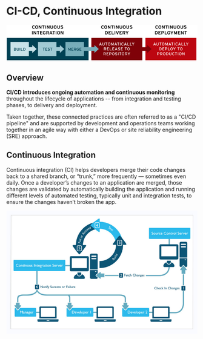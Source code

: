 # CI-CD, Continuous Integration #

![CI-CD-Workflow](./assets/ci-cd-flow-desktop.png)

## Overview ##

**CI/CD introduces ongoing automation and continuous monitoring** throughout the lifecycle of applications -- from
integration and testing phases, to delivery and deployment. 

Taken together, these connected practices are often referred to as a "CI/CD pipeline" and are supported by
development and operations teams working together in an agile way with either a DevOps or site reliability engineering (SRE) approach.

## Continuous Integration ##

Continuous integration (CI) helps developers merge their code changes back to a shared branch,
or “trunk,” more frequently — sometimes even daily. Once a developer’s changes to an application are 
merged, those changes are validated by automatically building the application and running different 
levels of automated testing, typically unit and integration tests, to ensure the changes haven’t broken the 
app.

![CI](./assets/ci.png)